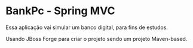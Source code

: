 # BankPc - Spring MVC

Essa aplicação vai simular um banco digital, para fins de estudos.

Usando JBoss Forge para criar o projeto sendo um projeto Maven-based.
